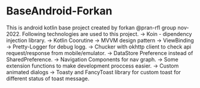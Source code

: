 # BaseAndroid-Forkan
This is android kotlin base project created by forkan @pran-rfl group nov-2022.
Following technologies are used to this project.
-> Koin - dipendency injection library.
-> Kotlin Coorutine 
-> MVVM design pattern
-> ViewBinding 
-> Pretty-Logger for debug logg.
-> Chucker with okhttp client to check api request/response from mobile/emulator. 
-> DataStore Preference instead of SharedPreference. -> Navigation Components for nav graph. 
-> Some extension functions to make development proccess easier. -> Custom animated dialogs
-> Toasty and FancyToast library for custom toast for different status of toast message.
